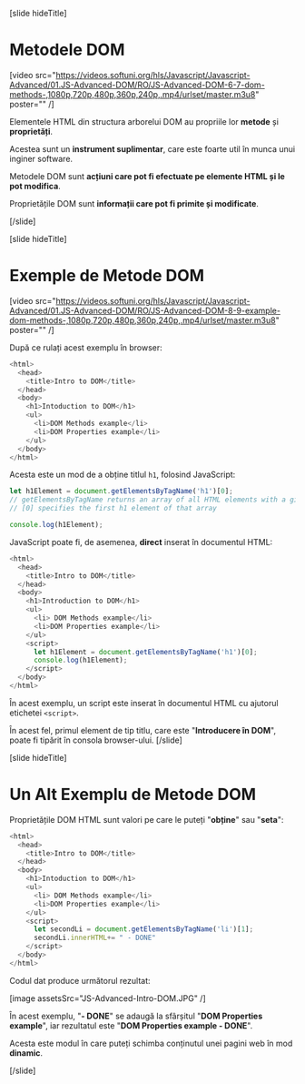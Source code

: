 [slide hideTitle]

# Metodele DOM

[video src="https://videos.softuni.org/hls/Javascript/Javascript-Advanced/01.JS-Advanced-DOM/RO/JS-Advanced-DOM-6-7-dom-methods-,1080p,720p,480p,360p,240p,.mp4/urlset/master.m3u8" poster="" /]

Elementele HTML din structura arborelui DOM au propriile lor **metode** și **proprietăți**.

Acestea sunt un **instrument suplimentar**, care este foarte util în munca unui inginer software.

Metodele DOM sunt **acțiuni care pot fi efectuate pe elemente HTML și le pot modifica**.

Proprietățile DOM sunt **informații care pot fi primite și modificate**.

[/slide]


[slide hideTitle]

# Exemple de Metode DOM

[video src="https://videos.softuni.org/hls/Javascript/Javascript-Advanced/01.JS-Advanced-DOM/RO/JS-Advanced-DOM-8-9-example-dom-methods-,1080p,720p,480p,360p,240p,.mp4/urlset/master.m3u8" poster="" /]

După ce rulați acest exemplu în browser:

```js
<html>
  <head>
    <title>Intro to DOM</title>
  </head>
  <body>
    <h1>Intoduction to DOM</h1>
    <ul>
      <li>DOM Methods example</li>
      <li>DOM Properties example</li>
    </ul>
  </body>
</html>
```

Acesta este un mod de a obține titlul `h1`, folosind JavaScript:

```js
let h1Element = document.getElementsByTagName('h1')[0];
// getElementsByTagName returns an array of all HTML elements with a given tag
// [0] specifies the first h1 element of that array

console.log(h1Element);
```

JavaScript poate fi, de asemenea, **direct** inserat în documentul HTML:

```js
<html>
  <head>
    <title>Intro to DOM</title>
  </head>
  <body>
    <h1>Introduction to DOM</h1>
    <ul>
      <li> DOM Methods example</li>
      <li>DOM Properties example</li>
    </ul>
    <script>
      let h1Element = document.getElementsByTagName('h1')[0];
      console.log(h1Element);
    </script>
  </body>
</html>
```

În acest exemplu, un script este inserat în documentul HTML cu ajutorul etichetei `<script>`.

În acest fel, primul element de tip titlu, care este "**Introducere în DOM**", poate fi tipărit în consola browser-ului.
[/slide]

[slide hideTitle]

# Un Alt Exemplu de Metode DOM 

Proprietățile DOM HTML sunt valori pe care le puteți "**obține**" sau "**seta**":

```js
<html>
  <head>
    <title>Intro to DOM</title>
  </head>
  <body>
    <h1>Intoduction to DOM</h1>
    <ul>
      <li> DOM Methods example</li>
      <li>DOM Properties example</li>
    </ul>
    <script>
      let secondLi = document.getElementsByTagName('li')[1];
      secondLi.innerHTML+= " - DONE"
    </script>
  </body>
</html>
```

Codul dat produce următorul rezultat:

[image assetsSrc="JS-Advanced-Intro-DOM.JPG" /]

În acest exemplu, "**- DONE**" se adaugă la sfârșitul "**DOM Properties example**", iar rezultatul este "**DOM Properties example - DONE**".

Acesta este modul în care puteți schimba conținutul unei pagini web în mod **dinamic**.

[/slide]
